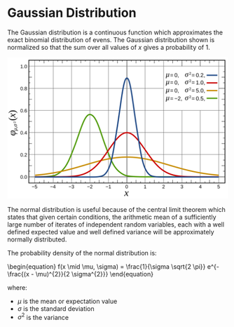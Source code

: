 # Gaussian Distribution

The Gaussian distribution is a continuous function which approximates the exact
binomial distribution of evens. The Gaussian distribution shown is normalized
so that the sum over all values of $x$ gives a probability of $1$.

![normal distribution](images/normal_distribution.svg)

The normal distribution is useful because of the central limit theorem which
states that given certain conditions, the arithmetic mean of a sufficiently
large number of iterates of independent random variables, each with a well
defined expected value and well defined variance will be approximately normally
distributed.

The probability density of the normal distribution is:

\begin{equation}
    f(x \mid \mu, \sigma) =
        \frac{1}{\sigma \sqrt{2 \pi}}
            e^{-\frac{(x - \mu)^{2}}{2 \sigma^{2}}}
\end{equation}

where:

- $\mu$ is the mean or expectation value
- $\sigma$ is the standard deviation
- $\sigma^{2}$ is the variance
